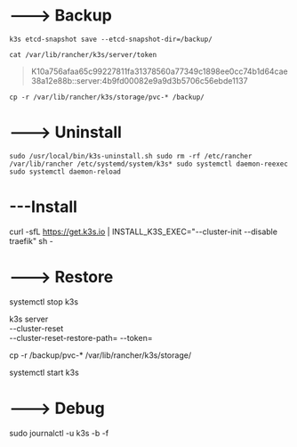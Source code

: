 # ---> Backup
`k3s etcd-snapshot save --etcd-snapshot-dir=/backup/`

`cat /var/lib/rancher/k3s/server/token`
> K10a756afaa65c99227811fa31378560a77349c1898ee0cc74b1d64cae38a12e88b::server:4b9fd00082e9a9d3b5706c56ebde1137

`cp -r /var/lib/rancher/k3s/storage/pvc-* /backup/`

# ---> Uninstall
`sudo /usr/local/bin/k3s-uninstall.sh
sudo rm -rf /etc/rancher /var/lib/rancher /etc/systemd/system/k3s*
sudo systemctl daemon-reexec
sudo systemctl daemon-reload`

# ---Install
curl -sfL https://get.k3s.io | INSTALL_K3S_EXEC="--cluster-init --disable traefik" sh -

# ---> Restore 
systemctl stop k3s

k3s server \
  --cluster-reset \
  --cluster-reset-restore-path=<PATH-TO-SNAPSHOT>
  --token=<BACKED-UP-TOKEN-VALUE>

cp -r /backup/pvc-* /var/lib/rancher/k3s/storage/

systemctl start k3s

# ---> Debug
sudo journalctl -u k3s -b -f
